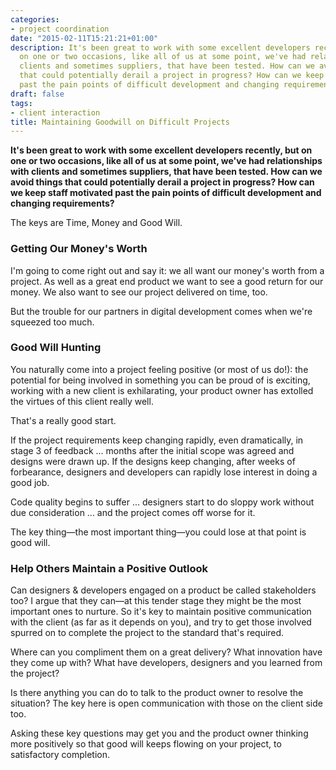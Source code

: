 ```yaml
---
categories:
- project coordination
date: "2015-02-11T15:21:21+01:00"
description: It's been great to work with some excellent developers recently, but
  on one or two occasions, like all of us at some point, we've had relationships with
  clients and sometimes suppliers, that have been tested. How can we avoid things
  that could potentially derail a project in progress? How can we keep staff motivated
  past the pain points of difficult development and changing requirements?
draft: false
tags:
- client interaction
title: Maintaining Goodwill on Difficult Projects
---
```


**It's been great to work with some excellent developers recently, but on one or two occasions, like all of us at some point, we've had relationships with clients and sometimes suppliers, that have been tested. How can we avoid things that could potentially derail a project in progress? How can we keep staff motivated past the pain points of difficult development and changing requirements?**

The keys are Time, Money and Good Will.

### Getting Our Money's Worth

I'm going to come right out and say it: we all want our money's worth from a project. As well as a great end product we want to see a good return for our money. We also want to see our project delivered on time, too.

But the trouble for our partners in digital development comes when we're squeezed too much.

### Good Will Hunting

You naturally come into a project feeling positive (or most of us do!): the potential for being involved in something you can be proud of is exciting, working with a new client is exhilarating, your product owner has extolled the virtues of this client really well.

That's a really good start.

If the project requirements keep changing rapidly, even dramatically, in stage 3 of feedback ... months after the initial scope was agreed and designs were drawn up. If the designs keep changing, after weeks of forbearance, designers and developers can rapidly lose interest in doing a good job.

Code quality begins to suffer ... designers start to do sloppy work without due consideration ... and the project comes off worse for it.

The key thing—the most important thing—you could lose at that point is good will.

### Help Others Maintain a Positive Outlook

Can designers & developers engaged on a product be called stakeholders too? I argue that they can—at this  tender stage they might be the most important ones to nurture. So it's key to maintain positive communication with the client (as far as it depends on you), and try to get those involved spurred on to complete the project to the standard that's required.

Where can you compliment them on a great delivery? What innovation have they come up with? What have developers, designers and you learned from the project?

Is there anything you can do to talk to the product owner to resolve the situation? The key here is open communication with those on the client side too.

Asking these key questions may get you and the product owner thinking more positively so that good will keeps flowing on your project, to satisfactory completion.
